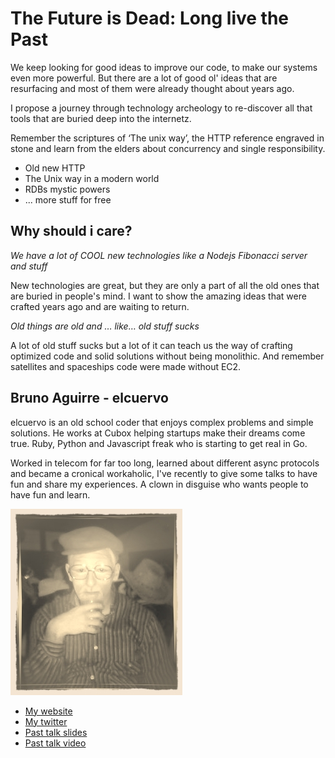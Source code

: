 # The Future is Dead: Long live the Past

We keep looking for good ideas to improve our code, to make our systems even more
powerful. But there are a lot of good ol' ideas that are resurfacing and most
of them were already thought about years ago.

I propose a journey through technology archeology to re-discover all that tools
that are buried deep into the internetz.

Remember the scriptures of ‘The unix way’, the HTTP reference engraved in stone
and learn from the elders about concurrency and single responsibility.

* Old new HTTP
* The Unix way in a modern world
* RDBs mystic powers
* ... more stuff for free

## Why should i care?

_We have a lot of COOL new technologies like a Nodejs Fibonacci server and stuff_

New technologies are great, but they are only a part of all the old ones that
are buried in people's mind. I want to show the amazing ideas that were crafted
years ago and are waiting to return.

_Old things are old and … like… old stuff sucks_

A lot of old stuff sucks but a lot of it can teach us the way of crafting
optimized code and solid solutions without being monolithic. And remember
satellites and spaceships code were made without EC2.

## Bruno Aguirre - elcuervo

elcuervo is an old school coder that enjoys complex problems and simple solutions.
He works at Cubox helping startups make their dreams come true. Ruby, Python
and Javascript freak who is starting to get real in Go.

Worked in telecom for far too long, learned about different async protocols and
became a cronical workaholic, I've recently to give some talks to have fun and share
my experiences. A clown in disguise who wants people to have fun and learn.

![Profile picture](https://github.com/elcuervo/call-for-proposals/raw/master/bruno-aguirre_the-future-is-dead/profile_picture.jpg)

- [My website](http://elcuervo.co)
- [My twitter](https://twitter.com/#!/cuerbot)
- [Past talk slides](https://github.com/elcuervo/rubyconfar-2011)
- [Past talk video](https://vimeo.com/album/1870460/video/38628671)
